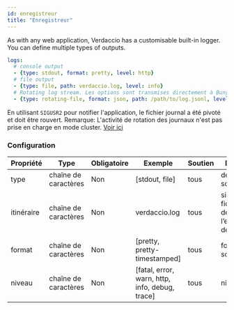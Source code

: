```yaml
---
id: enregistreur
title: "Enregistreur"
---
```


As with any web application, Verdaccio has a customisable built-in logger. You can define multiple types of outputs.

```yaml
logs:
  # console output
  - {type: stdout, format: pretty, level: http}
  # file output
  - {type: file, path: verdaccio.log, level: info}
  # Rotating log stream. Les options sont transmises directement à Bunyan. Voir: https://github.com/trentm/node-bunyan#stream-type-rotating-file
  - {type: rotating-file, format: json, path: /path/to/log.jsonl, level: http, options: {period: 1d}}
```

En utilisant `SIGUSR2` pour notifier l'application, le fichier journal a été pivoté et doit être rouvert. Remarque: L'activité de rotation des journaux n'est pas prise en charge en mode cluster. [Voir ici](https://github.com/trentm/node-bunyan#stream-type-rotating-file)

### Configuration

| Propriété  | Type                 | Obligatoire | Exemple                                        | Soutien | Description                                                    |
| ---------- | -------------------- | ----------- | ---------------------------------------------- | ------- | -------------------------------------------------------------- |
| type       | chaîne de caractères | Non         | [stdout, file]                                 | tous    | définir la sortie                                              |
| itinéraire | chaîne de caractères | Non         | verdaccio.log                                  | tous    | si le type est fichier, définissez l’emplacement de ce fichier |
| format     | chaîne de caractères | Non         | [pretty, pretty-timestamped]                   | tous    | format de la sortie                                            |
| niveau     | chaîne de caractères | Non         | [fatal, error, warn, http, info, debug, trace] | tous    | niveau détaillé                                                |